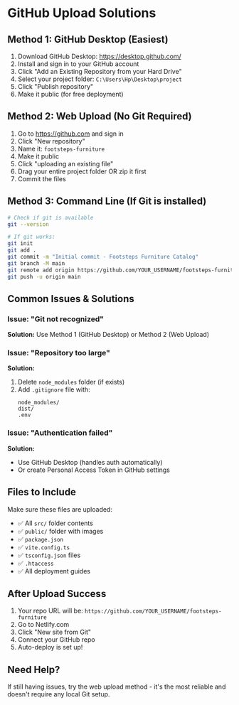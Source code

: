 # GitHub Upload Solutions

## Method 1: GitHub Desktop (Easiest)
1. Download GitHub Desktop: https://desktop.github.com/
2. Install and sign in to your GitHub account
3. Click "Add an Existing Repository from your Hard Drive"
4. Select your project folder: `C:\Users\Hp\Desktop\project`
5. Click "Publish repository"
6. Make it public (for free deployment)

## Method 2: Web Upload (No Git Required)
1. Go to https://github.com and sign in
2. Click "New repository"
3. Name it: `footsteps-furniture`
4. Make it public
5. Click "uploading an existing file"
6. Drag your entire project folder OR zip it first
7. Commit the files

## Method 3: Command Line (If Git is installed)
```bash
# Check if git is available
git --version

# If git works:
git init
git add .
git commit -m "Initial commit - Footsteps Furniture Catalog"
git branch -M main
git remote add origin https://github.com/YOUR_USERNAME/footsteps-furniture.git
git push -u origin main
```

## Common Issues & Solutions

### Issue: "Git not recognized"
**Solution:** Use Method 1 (GitHub Desktop) or Method 2 (Web Upload)

### Issue: "Repository too large"
**Solution:** 
1. Delete `node_modules` folder (if exists)
2. Add `.gitignore` file with:
   ```
   node_modules/
   dist/
   .env
   ```

### Issue: "Authentication failed"
**Solution:** 
- Use GitHub Desktop (handles auth automatically)
- Or create Personal Access Token in GitHub settings

## Files to Include
Make sure these files are uploaded:
- ✅ All `src/` folder contents
- ✅ `public/` folder with images
- ✅ `package.json`
- ✅ `vite.config.ts`
- ✅ `tsconfig.json` files
- ✅ `.htaccess`
- ✅ All deployment guides

## After Upload Success
1. Your repo URL will be: `https://github.com/YOUR_USERNAME/footsteps-furniture`
2. Go to Netlify.com
3. Click "New site from Git"
4. Connect your GitHub repo
5. Auto-deploy is set up!

## Need Help?
If still having issues, try the web upload method - it's the most reliable and doesn't require any local Git setup.
